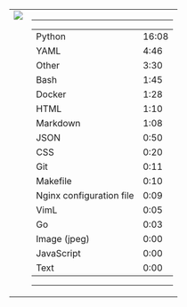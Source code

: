 
<table><tr>
<td valign="top">
  <img src="https://wakatime.com/share/@Aperture/0cd21d5d-ac4f-458d-9c71-d06f479c1297.png" />
</td>

<td valign="top">
  <hr>
  <table>
    <tr><td>Python</td><td>16:08</td></tr><tr><td>YAML</td><td>4:46</td></tr><tr><td>Other</td><td>3:30</td></tr><tr><td>Bash</td><td>1:45</td></tr><tr><td>Docker</td><td>1:28</td></tr><tr><td>HTML</td><td>1:10</td></tr><tr><td>Markdown</td><td>1:08</td></tr><tr><td>JSON</td><td>0:50</td></tr><tr><td>CSS</td><td>0:20</td></tr><tr><td>Git</td><td>0:11</td></tr><tr><td>Makefile</td><td>0:10</td></tr><tr><td>Nginx configuration file</td><td>0:09</td></tr><tr><td>VimL</td><td>0:05</td></tr><tr><td>Go</td><td>0:03</td></tr><tr><td>Image (jpeg)</td><td>0:00</td></tr><tr><td>JavaScript</td><td>0:00</td></tr><tr><td>Text</td><td>0:00</td></tr>
  </table>
  <hr>
</td>
</tr></table>

